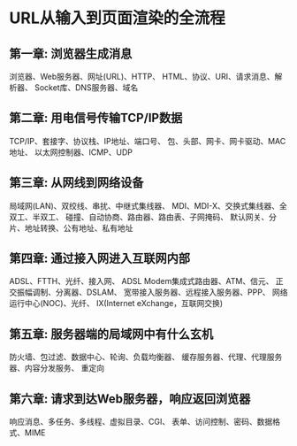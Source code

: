 # URL从输入到页面渲染的全流程

## 第一章: 浏览器生成消息

浏览器、Web服务器、网址(URL)、HTTP、 HTML、协议、URI、请求消息、解析器、 Socket库、DNS服务器、域名

## 第二章: 用电信号传输TCP/IP数据

TCP/IP、套接字、协议栈、IP地址、端口号、 包、头部、网卡、网卡驱动、MAC地址、 以太网控制器、ICMP、UDP

## 第三章: 从网线到网络设备

局域网(LAN)、双绞线、串扰、中继式集线器、 MDI、MDI-X、交换式集线器、全双工、半双工、 碰撞、自动协商、路由器、路由表、子网掩码、 默认网关、分片、地址转换、公有地址、私有地址

## 第四章: 通过接入网进入互联网内部

ADSL、FTTH、光纤、接入网、 ADSL Modem集成式路由器、ATM、信元、 正交振幅调制、分离器、DSLAM、 宽带接入服务器、远程接入服务器、PPP、 网络运行中心(NOC)、光纤、 IX(Internet eXchange，互联网交换)

## 第五章: 服务器端的局域网中有什么玄机

防火墙、包过滤、数据中心、轮询、负载均衡器、
缓存服务器、代理、代理服务器、内容分发服务、
重定向

## 第六章: 请求到达Web服务器，响应返回浏览器

响应消息、多任务、多线程、虚拟目录、CGI、 表单、访问控制、密码、数据格式、MIME
